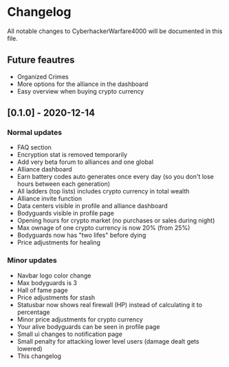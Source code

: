 # Changelog

All notable changes to CyberhackerWarfare4000 will be documented in this file.

## Future feautres

- Organized Crimes
- More options for the alliance in the dashboard
- Easy overview when buying crypto currency

## [0.1.0] - 2020-12-14

### Normal updates

- FAQ section
- Encryption stat is removed temporarily
- Add very beta forum to alliances and one global
- Alliance dashboard
- Earn battery codes auto generates once every day (so you don't lose hours between each generation)
- All ladders (top lists) includes crypto 
currency in total wealth
- Alliance invite function
- Data centers visible in profile and alliance dashboard
- Bodyguards visible in profile page
- Opening hours for crypto market (no purchases or sales during night)
- Max ownage of one crypto currency is now 20% (from 25%)
- Bodyguards now has "two lifes" before dying
- Price adjustments for healing

### Minor updates

- Navbar logo color change
- Max bodyguards is 3
- Hall of fame page
- Price adjustments for stash
- Statusbar now shows real firewall (HP) instead of calculating it to percentage
- Minor price adjustments for crypto currency
- Your alive bodyguards can be seen in profile page
- Small ui changes to notification page
- Small penalty for attacking lower level users (damage dealt gets lowered)
- This changelog
